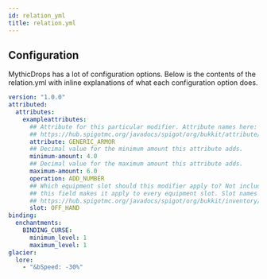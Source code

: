 ```yaml
---
id: relation_yml
title: relation.yml
---
```


## Configuration

MythicDrops has a lot of configuration options. Below is the contents of the
relation.yml with inline explanations of what each configuration option does.

```yaml
version: "1.0.0"
attributed:
  attributes:
    exampleattributes:
      ## Attribute for this particular modifier. Attribute names here:
      ## https://hub.spigotmc.org/javadocs/spigot/org/bukkit/attribute/Attribute.html
      attribute: GENERIC_ARMOR
      ## Decimal value for the minimum amount this attribute adds.
      minimum-amount: 4.0
      ## Decimal value for the maximum amount this attribute adds.
      maximum-amount: 6.0
      operation: ADD_NUMBER
      ## Which equipment slot should this modifier apply to? Not including
      ## this field makes it apply to every equipment slot. Slot names here:
      ## https://hub.spigotmc.org/javadocs/spigot/org/bukkit/inventory/EquipmentSlot.html
      slot: OFF_HAND
binding:
  enchantments:
    BINDING_CURSE:
      minimum_level: 1
      maximum_level: 1
glacier:
  lore:
    - "&bSpeed: -30%"
```
